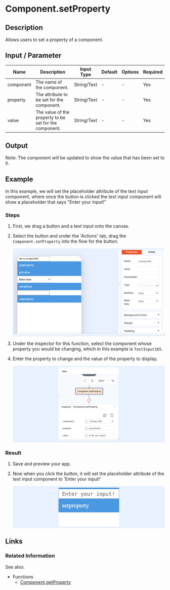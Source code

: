 # Component.setProperty

## Description

Allows users to set a property of a component.

## Input / Parameter

| Name | Description | Input Type | Default | Options | Required |
| ------ | ------ | ------ | ------ | ------ | ------ |
| component | The name of the component. | String/Text | - | - | Yes |
| property | The attribute to be set for the component. | String/Text | - | - | Yes |
| value | The value of the property to be set for the component. | String/Text | - | - | Yes |

## Output

Note: The component will be updated to show the value that has been set to it.

## Example

In this example, we will set the placeholder attribute of the text input component, where once the button is clicked the text input component will show a placeholder that says "Enter your input!" 

### Steps

1. First, we drag a button and a text input onto the canvas.
2. Select the button and under the 'Actions' tab, drag the `Component.setProperty` into the flow for the button. 

    <div style="display:flex; align-items:center; justify-content:center; background-color: #E7F1FF;">
        <img src="./setProperty-step-1.png"
        style="width: 100%; padding: 5px;"/>
    </div>

3. Under the inspector for this function, select the component whose property you would be changing, which in this example is `TextInput165`.
4. Enter the property to change and the value of the property to display. 

    <div style="display:flex; align-items:center; justify-content:center; background-color: #E7F1FF;">
        <img src="./setProperty-step-2.png"
        style="width: 40%; padding: 5px;"/>
    </div>

### Result

1. Save and preview your app. 
2. Now when you click the button, it will set the placeholder attribute of the text input component to 'Enter your input!'

    <div style="display:flex; align-items:center; justify-content:center; background-color: #E7F1FF;">
        <img src="./setProperty-result-1.png"
        style="width: 40%; padding: 5px;"/>
    </div>

## Links 

### Related Information

See also:

- Functions
    - [Component.getProperty](/document/client/gitbook/2-5-actions-and-visual-logic/action-reference/react-native/Component/getProperty/getProperty.md)